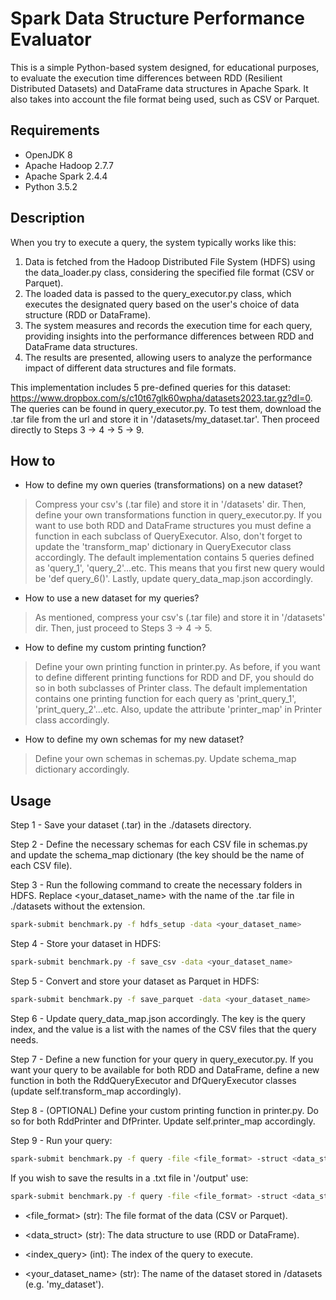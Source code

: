 # Spark Data Structure Performance Evaluator

This is a simple Python-based system designed, for educational purposes, to evaluate the execution time differences between RDD (Resilient Distributed Datasets) and DataFrame data structures in Apache Spark. It also takes into account the file format being used, such as CSV or Parquet.

## Requirements

- OpenJDK 8
- Apache Hadoop 2.7.7
- Apache Spark 2.4.4
- Python 3.5.2

## Description
When you try to execute a query, the system typically works like this:
1. Data is fetched from the Hadoop Distributed File System (HDFS) using the data_loader.py class, considering the specified file format (CSV or Parquet).
2. The loaded data is passed to the query_executor.py class, which executes the designated query based on the user's choice of data structure (RDD or DataFrame).
3. The system measures and records the execution time for each query, providing insights into the performance differences between RDD and DataFrame data structures.
4. The results are presented, allowing users to analyze the performance impact of different data structures and file formats.

This implementation includes 5 pre-defined queries for this dataset: https://www.dropbox.com/s/c10t67glk60wpha/datasets2023.tar.gz?dl=0. The queries can be found in query_executor.py. To test them, download the .tar file from the url and store it in '/datasets/my_dataset.tar'. Then proceed directly to Steps 3 -> 4 -> 5 -> 9.

## How to
* How to define my own queries (transformations) on a new dataset?
> Compress your csv's (.tar file) and store it in '/datasets' dir. Then, define your own transformations function in query_executor.py.
If you want to use both RDD and DataFrame structures you must define a function in each subclass of QueryExecutor. Also, don't forget
to update the 'transform_map' dictionary in QueryExecutor class accordingly. The default implementation contains 5 queries defined as
> 'query_1', 'query_2'...etc. This means that you first new query would be 'def query_6()'. Lastly, update query_data_map.json accordingly.

* How to use a new dataset for my queries?
> As mentioned, compress your csv's (.tar file) and store it in '/datasets' dir. Then, just proceed to Steps 3 -> 4 -> 5.

* How to define my custom printing function?
> Define your own printing function in printer.py. As before, if you want to define different printing functions for RDD and DF, you should
do so in both subclasses of Printer class. The default implementation contains one printing function for each query as 'print_query_1',
'print_query_2'...etc. Also, update the attribute 'printer_map' in Printer class accordingly.

* How to define my own schemas for my new dataset?
> Define your own schemas in schemas.py. Update schema_map dictionary accordingly.


## Usage
Step 1 - Save your dataset (.tar) in the ./datasets directory.

Step 2 - Define the necessary schemas for each CSV file in schemas.py and update the schema_map dictionary (the key should be the name of each CSV file).

Step 3 - Run the following command to create the necessary folders in HDFS. Replace <your_dataset_name> with the name of the .tar file in ./datasets without the extension.
```bash
spark-submit benchmark.py -f hdfs_setup -data <your_dataset_name>
```

Step 4 - Store your dataset in HDFS:
```bash
spark-submit benchmark.py -f save_csv -data <your_dataset_name>
```

Step 5 - Convert and store your dataset as Parquet in HDFS:
```bash
spark-submit benchmark.py -f save_parquet -data <your_dataset_name>
```

Step 6 - Update query_data_map.json accordingly. The key is the query index, and the value is a list with the names of the CSV files that the query needs.

Step 7 - Define a new function for your query in query_executor.py. If you want your query to be available for both RDD and DataFrame, define a new function in both the RddQueryExecutor and DfQueryExecutor classes (update self.transform_map accordingly).

Step 8 - (OPTIONAL) Define your custom printing function in printer.py. Do so for both RddPrinter and DfPrinter. Update self.printer_map accordingly.

Step 9 - Run your query:
```bash
spark-submit benchmark.py -f query -file <file_format> -struct <data_struct> -idx_q <index_query> -data <your_dataset_name> -v 1
```
If you wish to save the results in a .txt file in '/output' use:
```bash
spark-submit benchmark.py -f query -file <file_format> -struct <data_struct> -idx_q <index_query> -data <your_dataset_name> -v 1 > ../output/result.txt
```
- <file_format> (str): The file format of the data (CSV or Parquet).

- <data_struct> (str): The data structure to use (RDD or DataFrame).

- <index_query> (int): The index of the query to execute.

- <your_dataset_name> (str): The name of the dataset stored in /datasets (e.g. 'my_dataset').
